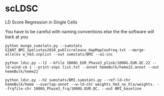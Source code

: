 # scLDSC
LD Score Regression in Single Cells

You have to be careful with naming conventions else the the software will bark at you

```
python munge_sumstats.py --sumstats GIANT_BMI_Speliotes2010_publicrelease_HapMapCeuFreq.txt --merge-alleles w_hm3.snplist --out sumstats/BMI --a1-inc

python ldsc.py --l2 --bfile 1000G_EUR_Phase3_plink/1000G.EUR.QC.22 --ld-wind-cm 1 --print-snps list.txt --annot hemeBulk/heme22.annot --out hemeBulk/heme22

python ldsc.py --h2 sumstats/BMI.sumstats.gz --ref-ld-chr hemeBulk/heme --overlap-annot --w-ld-chr weights_hm3_no_hla/weights. --frqfile-chr 1000G_Phase3_frq/1000G.EUR.QC. --out BMI_baseline
```
